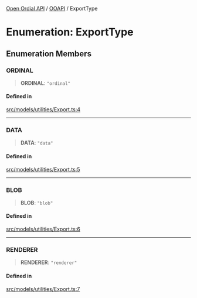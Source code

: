 [Open Ordial API](../../README.md) / [OOAPI](../README.md) / ExportType

# Enumeration: ExportType

## Enumeration Members

### ORDINAL

> **ORDINAL**: `"ordinal"`

#### Defined in

[src/models/utilities/Export.ts:4](https://github.com/open-ordinal/open-ordinal-api/blob/70e118e56492403aed907a3616034144dfc18228/src/models/utilities/Export.ts#L4)

***

### DATA

> **DATA**: `"data"`

#### Defined in

[src/models/utilities/Export.ts:5](https://github.com/open-ordinal/open-ordinal-api/blob/70e118e56492403aed907a3616034144dfc18228/src/models/utilities/Export.ts#L5)

***

### BLOB

> **BLOB**: `"blob"`

#### Defined in

[src/models/utilities/Export.ts:6](https://github.com/open-ordinal/open-ordinal-api/blob/70e118e56492403aed907a3616034144dfc18228/src/models/utilities/Export.ts#L6)

***

### RENDERER

> **RENDERER**: `"renderer"`

#### Defined in

[src/models/utilities/Export.ts:7](https://github.com/open-ordinal/open-ordinal-api/blob/70e118e56492403aed907a3616034144dfc18228/src/models/utilities/Export.ts#L7)
